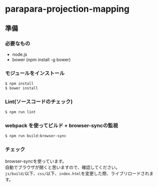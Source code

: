 # parapara-projection-mapping

## 準備
### 必要なもの
- node.js
- bower (npm install -g bower)

### モジュールをインストール

```sh
$ npm install
$ bower install
```

### Lint(ソースコードのチェック)
```sh
$ npm run lint
```

### webpack を使ってビルド + browser-syncの監視

```sh
$ npm run build:browser-sync
```

### チェック

browser-syncを使っています。  
自動でブラウザが開くと思いますので、確認してください。  
`js/build/`以下、`css/`以下、`index.html`を変更した際、ライブリロードされます。